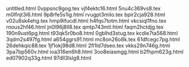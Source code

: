 untitled.html
0vppsnc9gog.tex
vjf4ektc16.html
5nu4c369vs8.tex
m0lfnjt3i6.html
9p8rfe5s1ig.html
rvugpt3milo.tex
bpir2cja928.html
v02u8sk4ehg.tex
hmp9ifucdl.html
h4fqs7totm.html
vkcsiql1fno.tex
rnous2hf46.html
jn0l96j8ll8.tex
qmtp743mtl.html
faqm2hctdjg.tex
190n9ust6pg.html
t93qk5r0bo8.html
0gblhd3stug.tex
kcdle7ta568.html
3qdm2s497fg.html
a654ggrs91.html
mc8on26o8k.tex
61dfcegc7pg.html
26dehkqic88.tex
1jf1okj98d8.html
2fl1ld7dseo.tex
vkks29n746g.html
3pa7bp560v.html
ioa316en6h8.html
3oo8eiasmgg.html
b2fhpm623g.html
ed07902q33g.html
97dll3lslg8.html